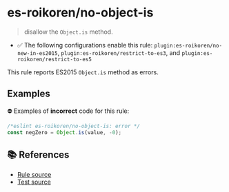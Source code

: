 # es-roikoren/no-object-is
> disallow the `Object.is` method.

- ✅ The following configurations enable this rule: `plugin:es-roikoren/no-new-in-es2015`, `plugin:es-roikoren/restrict-to-es3`, and `plugin:es-roikoren/restrict-to-es5`

This rule reports ES2015 `Object.is` method as errors.

## Examples

⛔ Examples of **incorrect** code for this rule:

```js
/*eslint es-roikoren/no-object-is: error */
const negZero = Object.is(value, -0);
```

## 📚 References

- [Rule source](https://github.com/roikoren755/eslint-plugin-es/blob/v0.0.1/src/rules/no-object-is.ts)
- [Test source](https://github.com/roikoren755/eslint-plugin-es/blob/v0.0.1/tests/src/rules/no-object-is.ts)
